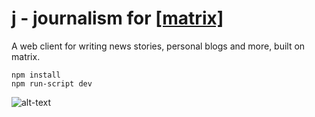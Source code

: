 # j - journalism for [\[matrix\]](http://matrix.org)

A web client for writing news stories, personal blogs and more, built on matrix.

```
npm install
npm run-script dev
```

![alt-text](https://matrix.org/_matrix/media/v1/download/matrix.org/bIdFrGkGBVaVDdcAuORobifg "Screenshot of j")
